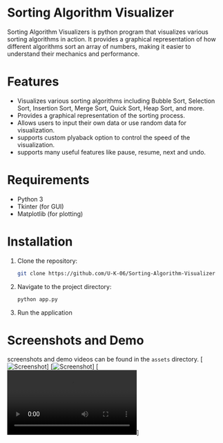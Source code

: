# Sorting Algorithm Visualizer
Sorting Algorithm Visualizers is python program that visualizes various sorting algorithms in action. It provides a graphical representation of how different algorithms sort an array of numbers, making it easier to understand their mechanics and performance.
# Features
- Visualizes various sorting algorithms including Bubble Sort, Selection Sort, Insertion Sort, Merge Sort, Quick Sort, Heap Sort, and more.
- Provides a graphical representation of the sorting process.
- Allows users to input their own data or use random data for visualization.
- supports custom plyaback option to control the speed of the visualization.
- supports many useful features like pause, resume, next and undo.

# Requirements
- Python 3
- Tkinter (for GUI)
- Matplotlib (for plotting)
# Installation
1. Clone the repository:
   ```bash
   git clone https://github.com/U-K-06/Sorting-Algorithm-Visualizer
   ```
2. Navigate to the project directory:
   ```bash
   python app.py
    ```
3. Run the application

# Screenshots and Demo
screenshots and demo videos can be found in the `assets` directory.
[![Screenshot](assets/1.png)]
[![Screenshot](assets/2.png)]
[![Demo Video](assets/videos/demo.mp4)]

